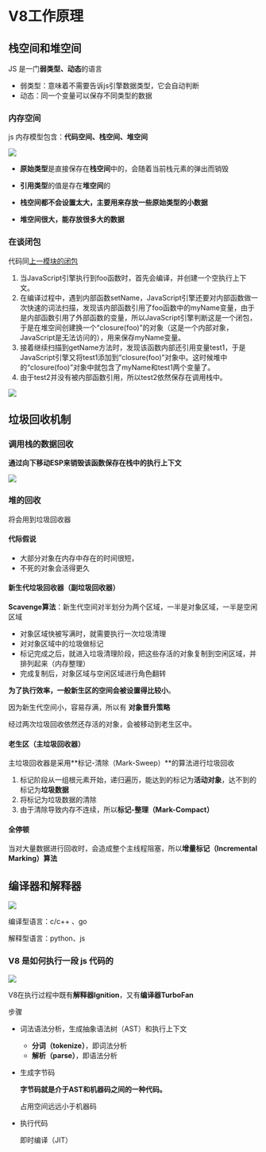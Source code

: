 # V8工作原理

## 栈空间和堆空间

JS 是一门**弱类型、动态**的语言

- 弱类型：意味着不需要告诉js引擎数据类型，它会自动判断
- 动态：同一个变量可以保存不同类型的数据

### 内存空间

js 内存模型包含：**代码空间、栈空间、堆空间**

![](https://file.simonwong.cn/blog/20210609153211.png)

- **原始类型**是直接保存在**栈空间**中的，会随着当前栈元素的弹出而销毁
- **引用类型**的值是存在**堆空间**的



- **栈空间都不会设置太大，主要用来存放一些原始类型的小数据**

- **堆空间很大，能存放很多大的数据**

  

### 在谈闭包

代码同[上一模块的闭包](./2.浏览器中JS的执行机制.md#闭包)

1. 当JavaScript引擎执行到foo函数时，首先会编译，并创建一个空执行上下文。
2. 在编译过程中，遇到内部函数setName，JavaScript引擎还要对内部函数做一次快速的词法扫描，发现该内部函数引用了foo函数中的myName变量，由于是内部函数引用了外部函数的变量，所以JavaScript引擎判断这是一个闭包，于是在堆空间创建换一个“closure(foo)”的对象（这是一个内部对象，JavaScript是无法访问的），用来保存myName变量。
3. 接着继续扫描到getName方法时，发现该函数内部还引用变量test1，于是JavaScript引擎又将test1添加到“closure(foo)”对象中。这时候堆中的“closure(foo)”对象中就包含了myName和test1两个变量了。
4. 由于test2并没有被内部函数引用，所以test2依然保存在调用栈中。

![](https://file.simonwong.cn/blog/20210609153722.png)

## 垃圾回收机制

### 调用栈的数据回收

**通过向下移动ESP来销毁该函数保存在栈中的执行上下文**

![](https://file.simonwong.cn/blog/20210609203430.jpg)

### 堆的回收

将会用到垃圾回收器

#### **代际假说**

- 大部分对象在内存中存在的时间很短，
- 不死的对象会活得更久



#### 新生代垃圾回收器（副垃圾回收器）

**Scavenge算法**：新生代空间对半划分为两个区域，一半是对象区域，一半是空闲区域

- 对象区域快被写满时，就需要执行一次垃圾清理
- 对对象区域中的垃圾做标记
- 标记完成之后，就进入垃圾清理阶段，把这些存活的对象复制到空闲区域，并排列起来（内存整理）
- 完成复制后，对象区域与空闲区域进行角色翻转



**为了执行效率，一般新生区的空间会被设置得比较小**。

因为新生代空间小，容易存满，所以有 **对象晋升策略**

经过两次垃圾回收依然还存活的对象，会被移动到老生区中。

#### 老生区（主垃圾回收器）

主垃圾回收器是采用**标记-清除（Mark-Sweep）**的算法进行垃圾回收

1. 标记阶段从一组根元素开始，递归遍历，能达到的标记为**活动对象**，达不到的标记为**垃圾数据**
2. 将标记为垃圾数据的清除
3. 由于清除导致内存不连续，所以**标记-整理（Mark-Compact）**

#### 全停顿

当对大量数据进行回收时，会造成整个主线程阻塞，所以**增量标记（Incremental Marking）算法**



## 编译器和解释器

![](https://file.simonwong.cn/blog/20210610144431.png)

编译型语言：c/c++ 、go

解释型语言：python、js



### V8 是如何执行一段 js 代码的

![](https://file.simonwong.cn/blog/20210610153911.png)

V8在执行过程中既有**解释器Ignition**，又有**编译器TurboFan**

步骤

- 词法语法分析，生成抽象语法树（AST）和执行上下文

  - **分词（tokenize）**，即词法分析
  - **解析（parse）**，即语法分析

- 生成字节码

  **字节码就是介于AST和机器码之间的一种代码。**

  占用空间远远小于机器码

- 执行代码

  即时编译（JIT）

